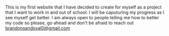 This is my first website that I have decided to create for myself as a project that I want to work in and out of school.
I will be caputuring my progress as I see myself get better.
I am always open to people telling me how to better my code so please,
go ahead and don't be afraid to reach out
brandonsandoval0@gmail.com
